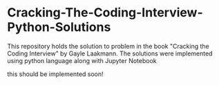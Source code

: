 # Cracking-The-Coding-Interview-Python-Solutions
This repository holds the solution to problem in the book "Cracking the Coding Interview" by Gayle Laakmann. The solutions were implemented using python language along with Jupyter Notebook

this should be implemented soon!
